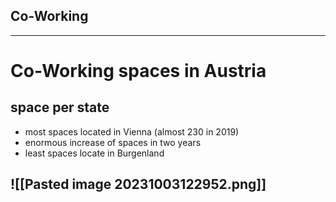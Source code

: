 <!-- slide bg="![[Startup-Diaries-1-2293399372.jpg]]"-->
## Co-Working
---
# Co-Working spaces in Austria
## space per state
- most spaces located in Vienna (almost 230 in 2019)
- enormous increase of spaces in two years
- least spaces locate in Burgenland

![[Pasted image 20231003122952.png]]
---


